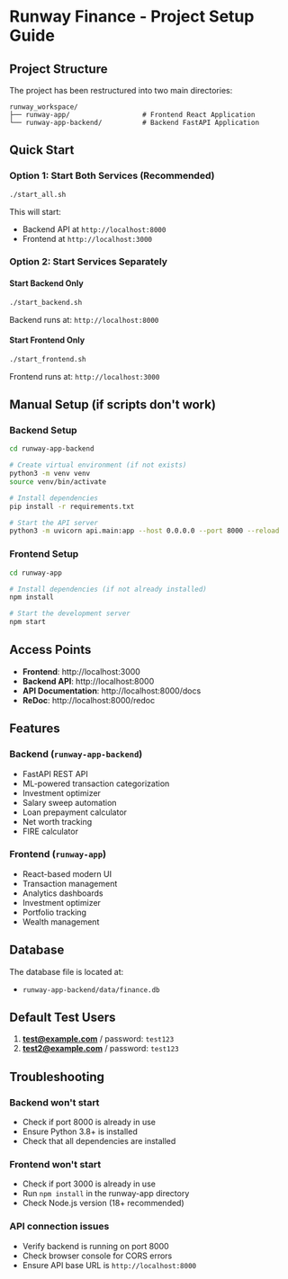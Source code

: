 # Runway Finance - Project Setup Guide

## Project Structure

The project has been restructured into two main directories:

```
runway_workspace/
├── runway-app/                  # Frontend React Application
└── runway-app-backend/          # Backend FastAPI Application
```

## Quick Start

### Option 1: Start Both Services (Recommended)

```bash
./start_all.sh
```

This will start:
- Backend API at `http://localhost:8000`
- Frontend at `http://localhost:3000`

### Option 2: Start Services Separately

#### Start Backend Only
```bash
./start_backend.sh
```
Backend runs at: `http://localhost:8000`

#### Start Frontend Only
```bash
./start_frontend.sh
```
Frontend runs at: `http://localhost:3000`

## Manual Setup (if scripts don't work)

### Backend Setup

```bash
cd runway-app-backend

# Create virtual environment (if not exists)
python3 -m venv venv
source venv/bin/activate

# Install dependencies
pip install -r requirements.txt

# Start the API server
python3 -m uvicorn api.main:app --host 0.0.0.0 --port 8000 --reload
```

### Frontend Setup

```bash
cd runway-app

# Install dependencies (if not already installed)
npm install

# Start the development server
npm start
```

## Access Points

- **Frontend**: http://localhost:3000
- **Backend API**: http://localhost:8000
- **API Documentation**: http://localhost:8000/docs
- **ReDoc**: http://localhost:8000/redoc

## Features

### Backend (`runway-app-backend`)
- FastAPI REST API
- ML-powered transaction categorization
- Investment optimizer
- Salary sweep automation
- Loan prepayment calculator
- Net worth tracking
- FIRE calculator

### Frontend (`runway-app`)
- React-based modern UI
- Transaction management
- Analytics dashboards
- Investment optimizer
- Portfolio tracking
- Wealth management

## Database

The database file is located at:
- `runway-app-backend/data/finance.db`

## Default Test Users

1. **test@example.com** / password: `test123`
2. **test2@example.com** / password: `test123`

## Troubleshooting

### Backend won't start
- Check if port 8000 is already in use
- Ensure Python 3.8+ is installed
- Check that all dependencies are installed

### Frontend won't start
- Check if port 3000 is already in use
- Run `npm install` in the runway-app directory
- Check Node.js version (18+ recommended)

### API connection issues
- Verify backend is running on port 8000
- Check browser console for CORS errors
- Ensure API base URL is `http://localhost:8000`


